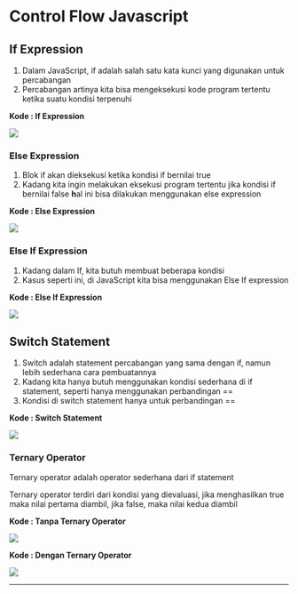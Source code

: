 # Control Flow Javascript

## **If Expression**

1. Dalam JavaScript, if adalah salah satu kata kunci yang digunakan untuk percabangan
2. Percabangan artinya kita bisa mengeksekusi kode program tertentu ketika suatu kondisi terpenuhi

**Kode : If Expression**

![](https://lh6.googleusercontent.com/b33qOiQ7R6nL3uEZjBnUTsdI41ziCFJ7cSQe\_haUjXE6PjUuWlLrjLFydNKZChWjTYRyocxeDybCoyfLtwcfiPiVj-qwmYXwWfEZFbupG2oyX7x6srGUY5P1O6\_cpruSyj-oSonCt\_RyFuBlwGXb4Q)

### **Else Expression**

1. Blok if akan dieksekusi ketika kondisi if bernilai true
2. Kadang kita ingin melakukan eksekusi program tertentu jika kondisi if bernilai false **h**al ini bisa dilakukan menggunakan else expression

**Kode : Else Expression**

![](https://lh4.googleusercontent.com/2daAFb\_TJbItOeMVCvjEwRonN\_NeBzHYF7nYHqnp4qn\_HkpfP8ycHeiCAez1Dzry3BZnARRegTHWXd35lKoLY77aahuqpGslsggdirQeLb7yQ0Zd6LfhmIeTrPeucY3M1nY9z7xO0chTzZxvcgJ2aA)

### **Else If Expression**

1. Kadang dalam If, kita butuh membuat beberapa kondisi
2. Kasus seperti ini, di JavaScript kita bisa menggunakan Else If expression

**Kode : Else If Expression**

![](https://lh3.googleusercontent.com/Pus7zvz2s9b7p4LSG1yA08X3mEvvL\_Dji0QAcdLXayIxozT9rpKnaEirqx8JB-SFj8tsb1LmmgSkKVASaVVKsJSgACfr5A95HaKdFJ5NF254EghonC-Fi7-wcKXiA4UQbzu9NxM9PLDe7vHg0tuC\_Q)

## **Switch Statement**

1. Switch adalah statement percabangan yang sama dengan if, namun  lebih sederhana cara pembuatannya
2. Kadang kita hanya butuh menggunakan kondisi sederhana di if statement, seperti hanya menggunakan perbandingan ==
3. Kondisi di switch statement hanya untuk perbandingan ==

**Kode : Switch Statement**

![](https://lh3.googleusercontent.com/dOxhXkOgbG65xuQ2Q9E17ZZJCBo-RdttwE1IOi81CZkC6y5rZ4H789uBuw\_M8Og\_2TUOaGOgqzgs6dYEy2lArXou-9JWXUqmxqUj7mtAJBOzaAA364CkNE37ZkjoT0q80g32G4881sy3Xilw3FR\_OQ)

### **Ternary Operator**

Ternary operator adalah operator sederhana dari if statement

Ternary operator terdiri dari kondisi yang dievaluasi, jika menghasilkan true maka nilai pertama diambil, jika false, maka nilai kedua diambil

**Kode : Tanpa Ternary Operator**

![](https://lh6.googleusercontent.com/pxhxCM0yvKM53loS6UnC\_SYy-7UUUnWlhlijA8GGEyQ21A4kRf1fhqm-VvFecZWlB-n-mKoJdC4O4xHow\_WkkTHfI3ZxVEOYHuheeKT8oOlO8NdikWmC8-ghrs7adSWcgrcj5fozP5\_uVxY90o1iJg)

**Kode : Dengan Ternary Operator**

![](https://lh5.googleusercontent.com/ElKYQAXFR4\_xbe1P-k9zqkqnAHA\_DBi9b9o9y9yAT09tt5p1dXH3Uvemnt6rtaHaO5nSF3EE3pEdAMoSQj\_SY5nJSYUt43Oy8yFFI\_BRbJtjvQm9aV6XxX1zFEcVUpMw1d3jNxnpFIYFco-\_KY3maQ)

****
